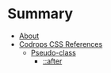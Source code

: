 # Summary

- [About](./README.md)
- [Codrops CSS References](./codrops/codrops.md)
    * [Pseudo-class](./codrops/pseduClass/pseduClass.md)
        * [::after](./codrops/pseduClass/after/after.md)